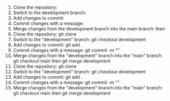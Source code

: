 1. Clone the repository: 
2. Switch to the development branch: 
3. Add changes to commit: 
4. Commit changes with a message: 
5. Merge changes from the development branch into the main branch:  then 
1. Clone the repository: git clone <repository-url>
2. Switch to the "development" branch: git checkout development
3. Add changes to commit: git add .
4. Commit changes with a message: git commit -m "<commit-message>"
5. Merge changes from the "development" branch into the "main" branch: git checkout main then git merge development
1. Clone the repository: git clone <repository-url>
2. Switch to the "development" branch: git checkout development
3. Add changes to commit: git add .
4. Commit changes with a message: git commit -m "<commit-message>"
5. Merge changes from the "development" branch into the "main" branch: git checkout main then git merge development
